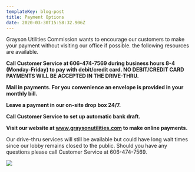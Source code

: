 ```yaml
---
templateKey: blog-post
title: Payment Options
date: 2020-03-30T15:58:32.906Z
---
```

Grayson Utilities Commission wants to encourage our customers to make your payment without visiting our office if possible.  the following resources are available.

**Call Customer Service at 606-474-7569 during business hours 8-4 (Monday-Friday) to pay with debit/credit card.  NO DEBIT/CREDIT CARD PAYMENTS WILL BE ACCEPTED IN THE DRIVE-THRU.**

**Mail in payments.  For you convenience an envelope is provided in your monthly bill.**

**Leave a payment in our on-site drop box 24/7.**

**Call Customer Service to set up automatic bank draft.**

**Visit our website at www.graysonutilities.com to make online payments.**

Our drive-thru services will still be available but could have long wait times since our lobby remains closed to the public.  Should you have any questions please call Customer Service at 606-474-7569.

![](/img/drive-thur-open.jpeg)
